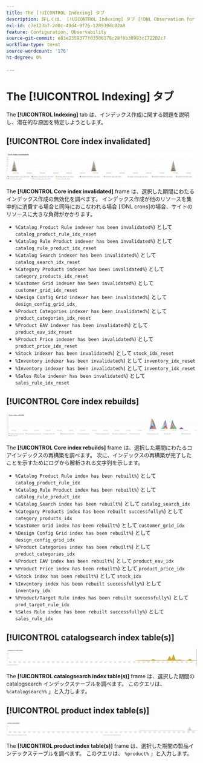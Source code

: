 ```yaml
---
title: The [!UICONTROL Indexing] タブ
description: 詳しくは、 [!UICONTROL Indexing] タブ [!DNL Observation for Adobe Commerce].
exl-id: c7e123b7-2d0c-49d4-9f76-128939dc02a8
feature: Configuration, Observability
source-git-commit: e83e2359377f03506178c28f8b30993c172282c7
workflow-type: tm+mt
source-wordcount: '176'
ht-degree: 0%

---
```


# The [!UICONTROL Indexing] タブ

The **[!UICONTROL Indexing]** tab は、インデックス作成に関する問題を説明し、潜在的な原因を特定しようとします。

## [!UICONTROL Core index invalidated]

![コアインデックスが無効化されました](../../assets/tools/observation-for-adobe-commerce/indexing-tab-1.jpg)

The **[!UICONTROL Core index invalidated]** frame は、選択した期間にわたるインデックス作成の無効化を調べます。 インデックス作成が他のリソースを集中的に消費する場合と同時におこなわれる場合 [!DNL crons]の場合、サイトのリソースに大きな負荷がかかります。

* `%Catalog Product Rule indexer has been invalidated%`) として `catalog_product_rule_idx_reset`
* `%Catalog Rule Product indexer has been invalidated%`) として `catalog_rule_product_idx_reset`
* `%Catalog Search indexer has been invalidated%`) として `catalog_search_idx_reset`
* `%Category Products indexer has been invalidated%`) として `category_products_idx_reset`
* `%Customer Grid indexer has been invalidated%`) として `customer_grid_idx_reset`
* `%Design Config Grid indexer has been invalidated%`) として `design_config_grid_idx_`
* `%Product Categories indexer has been invalidated%`) として `product_categories_idx_reset`
* `%Product EAV indexer has been invalidated%`) として `product_eav_idx_reset`
* `%Product Price indexer has been invalidated%`) として `product_price_idx_reset`
* `%Stock indexer has been invalidated%`) として `stock_idx_reset`
* `%Inventory indexer has been invalidated%`) として `inventory_idx_reset`
* `%Inventory indexer has been invalidated%`) として `inventory_idx_reset`
* `%Sales Rule indexer has been invalidated%`) として `sales_rule_idx_reset`

## [!UICONTROL Core index rebuilds]

![コアインデックスの再構築](../../assets/tools/observation-for-adobe-commerce/indexing-tab-2.jpg)

The **[!UICONTROL Core index rebuilds]** frame は、選択した期間にわたるコアインデックスの再構築を調べます。 次に、インデックスの再構築が完了したことを示すためにログから解析される文字列を示します。

* `%Catalog Product Rule index has been rebuilt%`) として `catalog_product_rule_idx`
* `%Catalog Rule Product index has been rebuilt%`) として `catalog_rule_product_idx`
* `%Catalog Search index has been rebuilt%`) として `catalog_search_idx`
* `%Category Products index has been rebuilt successfully%`) として `category_products_idx`
* `%Customer Grid index has been rebuilt%`) として `customer_grid_idx`
* `%Design Config Grid index has been rebuilt%`) として `design_config_grid_idx`
* `%Product Categories index has been rebuilt%`) として `product_categories_idx`
* `%Product EAV index has been rebuilt%`) として `product_eav_idx`
* `%Product Price index has been rebuilt%`) として `product_price_idx`
* `%Stock index has been rebuilt%`) として `stock_idx`
* `%Inventory index has been rebuilt successfully%`) として `inventory_idx`
* `%Product/Target Rule index has been rebuilt successfully%`) として `prod_target_rule_idx`
* `%Sales Rule index has been rebuilt successfully%`) として `sales_rule_idx`


## [!UICONTROL catalogsearch index table(s)]

![catalogsearch インデックステーブル](../../assets/tools/observation-for-adobe-commerce/indexing-tab-3.jpg)

The **[!UICONTROL catalogsearch index table(s)]** frame は、選択した期間の catalogsearch インデックステーブルを調べます。 このクエリは、 `%catalogsearch%` 」と入力します。

## [!UICONTROL product index table(s)]

![製品インデックステーブル](../../assets/tools/observation-for-adobe-commerce/indexing-tab-4.jpg)

The **[!UICONTROL product index table(s)]** frame は、選択した期間の製品インデックステーブルを調べます。 このクエリは、 `%product%` 」と入力します。
